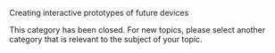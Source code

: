 Creating interactive prototypes of future devices

This category has been closed. For new topics, please select another category that is relevant to the subject of your topic.
